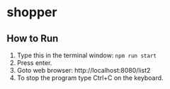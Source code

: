 # shopper

## How to Run
1. Type this in the terminal window: `npm run start`
1. Press enter.
1. Goto web browser: http://localhost:8080/list2
1. To stop the program type Ctrl+C on the keyboard.
